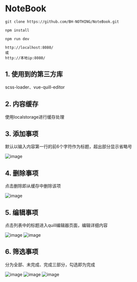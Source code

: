 # NoteBook
```
git clone https://github.com/BH-NOTHING/NoteBook.git
```
```
npm install
```
```
npm run dev
```
```
http://localhost:8080/
或
http://本地ip:8080/
```
## 1. 使用到的第三方库
scss-loader、vue-quill-editor

## 2. 内容缓存
使用localstorage进行缓存处理

## 3. 添加事项
默认以输入内容第一行的前6个字符作为标题，超出部分显示省略号

![image](https://file3.ih5.cn/v35/files/0a00142e4510684100857ed017c78c84_63949_836_1206.jpg)

## 4. 删除事项
点击删除即从缓存中删除该项

![image](https://file3.ih5.cn/v35/files/5d0a4892cebd871af3f59c9ae5ebbf0d_77672_778_1210.jpg)
## 5. 编辑事项
点击列表中的标题进入quill编辑器页面，编辑详细内容

![image](https://file3.ih5.cn/v35/files/c1c170ab66f79f0927880cc759b067b7_84090_772_1196.jpg)
![image](https://file3.ih5.cn/v35/files/d406f272a9e94e130a6b80aacf237fa1_54011_722_1148.jpg)
## 6. 筛选事项
分为全部、未完成、完成三部分，勾选即为完成

![image](https://file3.ih5.cn/v35/files/781943e532c66f98c764d3302b1877d2_73942_726_1198.jpg)
![image](https://file3.ih5.cn/v35/files/c0c308f50ae6d6ae563350c4d28e6ce3_61081_756_1152.jpg)
![image](https://file3.ih5.cn/v35/files/9f7914fc1f58fdfdf018b583657ce0ae_60642_758_1198.jpg)

